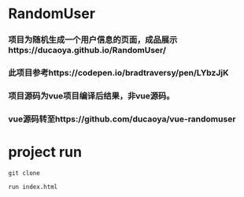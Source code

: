 # RandomUser

### 项目为随机生成一个用户信息的页面，成品展示https://ducaoya.github.io/RandomUser/
### 此项目参考https://codepen.io/bradtraversy/pen/LYbzJjK
### 项目源码为vue项目编译后结果，非vue源码。
### vue源码转至https://github.com/ducaoya/vue-randomuser

# project run
```
git clone 

run index.html

```
